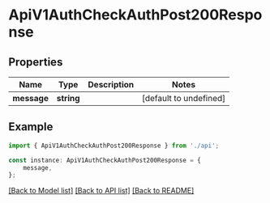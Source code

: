 # ApiV1AuthCheckAuthPost200Response


## Properties

Name | Type | Description | Notes
------------ | ------------- | ------------- | -------------
**message** | **string** |  | [default to undefined]

## Example

```typescript
import { ApiV1AuthCheckAuthPost200Response } from './api';

const instance: ApiV1AuthCheckAuthPost200Response = {
    message,
};
```

[[Back to Model list]](../README.md#documentation-for-models) [[Back to API list]](../README.md#documentation-for-api-endpoints) [[Back to README]](../README.md)
